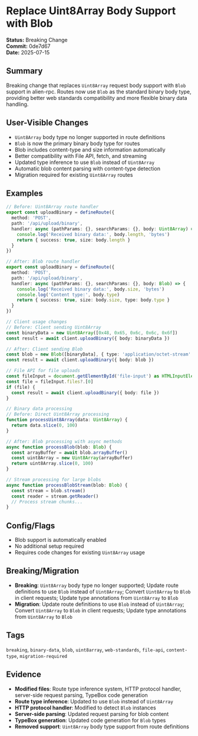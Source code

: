 # Replace Uint8Array Body Support with Blob

**Status:** Breaking Change  
**Commit:** 0de7d67  
**Date:** 2025-07-15

## Summary

Breaking change that replaces `Uint8Array` request body support with `Blob` support in alien-rpc. Routes now use `Blob` as the standard binary body type, providing better web standards compatibility and more flexible binary data handling.

## User-Visible Changes

- `Uint8Array` body type no longer supported in route definitions
- `Blob` is now the primary binary body type for routes
- Blob includes content-type and size information automatically
- Better compatibility with File API, fetch, and streaming
- Updated type inference to use `Blob` instead of `Uint8Array`
- Automatic blob content parsing with content-type detection
- Migration required for existing `Uint8Array` routes

## Examples

```ts
// Before: Uint8Array route handler
export const uploadBinary = defineRoute({
  method: 'POST',
  path: '/api/upload/binary',
  handler: async (pathParams: {}, searchParams: {}, body: Uint8Array) => {
    console.log('Received binary data:', body.length, 'bytes')
    return { success: true, size: body.length }
  }
})

// After: Blob route handler
export const uploadBinary = defineRoute({
  method: 'POST',
  path: '/api/upload/binary',
  handler: async (pathParams: {}, searchParams: {}, body: Blob) => {
    console.log('Received binary data:', body.size, 'bytes')
    console.log('Content type:', body.type)
    return { success: true, size: body.size, type: body.type }
  }
})

// Client usage changes
// Before: Client sending Uint8Array
const binaryData = new Uint8Array([0x48, 0x65, 0x6c, 0x6c, 0x6f])
const result = await client.uploadBinary({ body: binaryData })

// After: Client sending Blob
const blob = new Blob([binaryData], { type: 'application/octet-stream' })
const result = await client.uploadBinary({ body: blob })

// File API for file uploads
const fileInput = document.getElementById('file-input') as HTMLInputElement
const file = fileInput.files?.[0]
if (file) {
  const result = await client.uploadBinary({ body: file })
}

// Binary data processing
// Before: Direct Uint8Array processing
function processUint8Array(data: Uint8Array) {
  return data.slice(0, 100)
}

// After: Blob processing with async methods
async function processBlob(blob: Blob) {
  const arrayBuffer = await blob.arrayBuffer()
  const uint8Array = new Uint8Array(arrayBuffer)
  return uint8Array.slice(0, 100)
}

// Stream processing for large blobs
async function processBlobStream(blob: Blob) {
  const stream = blob.stream()
  const reader = stream.getReader()
  // Process stream chunks...
}
```

## Config/Flags

- Blob support is automatically enabled
- No additional setup required
- Requires code changes for existing `Uint8Array` usage

## Breaking/Migration

- **Breaking**: `Uint8Array` body type no longer supported; Update route definitions to use `Blob` instead of `Uint8Array`; Convert `Uint8Array` to `Blob` in client requests; Update type annotations from `Uint8Array` to `Blob`
- **Migration**: Update route definitions to use `Blob` instead of `Uint8Array`; Convert `Uint8Array` to `Blob` in client requests; Update type annotations from `Uint8Array` to `Blob`

## Tags

`breaking`, `binary-data`, `blob`, `uint8array`, `web-standards`, `file-api`, `content-type`, `migration-required`

## Evidence

- **Modified files**: Route type inference system, HTTP protocol handler, server-side request parsing, TypeBox code generation
- **Route type inference**: Updated to use `Blob` instead of `Uint8Array`
- **HTTP protocol handler**: Modified to detect `Blob` instances
- **Server-side parsing**: Updated request parsing for blob content
- **TypeBox generation**: Updated code generation for `Blob` types
- **Removed support**: `Uint8Array` body type support from route definitions